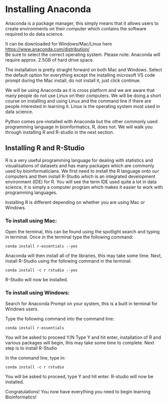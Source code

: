 
# Installing Anaconda

Anaconda is a package manager, this simply means that it allows users to create environments on their computer 
which contains the software required to do data science. 

It can be downloaded for Windows/Mac/Linux here https://www.anaconda.com/distribution/  
Be sure to select the correct operating system. Please note: Anaconda will require approx. 2.5GB of hard drive space. 

The installation is pretty straight forward on both Mac and Windows.
Select the default option for everything except the installing microsoft VS code prompt during the Mac install, 
do not install it, just click continue.

We will be using Anaconda as it is cross platform and we are aware that many people do not use Linux on their computers. 
We will be doing a short course on installing and using Linux and the command line if there are people interested in learning
it. Linux is the operating system most used in data science.

Python comes pre-installed with Anaconda but the other commonly used programming language in bioinformatics, R, does not. 
We will walk you through installing R and R-studio in the next section.


## Installing R and R-Studio

R is a very useful programming language for dealing with statistics and visualisations of datasets and has many packages which are commonly used by bioinformaticians. We first need to install the R language onto our computers and then install R-Studio which is an integrated development environment (IDE) for R. You will see the term IDE used quite a lot in data science, it is simply a computer program which makes it easier to work with programming languages.

Installing R is different depending on whether you are using Mac or Windows.

### To install using Mac:

Open the terminal, this can be found using the spotlight search and typing in terminal.
Once in the terminal type the following command:

`conda install r-essentials --yes`

Anaconda will then install all of the libraries, this may take some time.
Next, install R-Studio using the following command in the terminal:

`conda install -c r rstudio --yes`

R-Studio will now be installed.



### To install using Windows:

Search for Anaconda Prompt on your system, this is a built in terminal for Windows users.

Type the following command into the command line:

`conda install r-essentials`

You will be asked to proceed Y/N
Type Y and hit enter, installation of R and various packages will begin, this may take some time to complete. Next step is to install R-Studio

In the command line, type in:

`conda install -c r rstudio`

You will be asked to proceed, type Y and hit enter.
R-studio will now be installed.

Congratulations! You now have everything you need to begin learning Bioinformatics!
